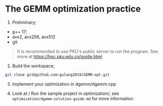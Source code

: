 # The GEMM optimization practice 

1. Preliminary;
- g++ 17;
- avx2, avx256, avx512
- git

> It is recommended to use PKU's public server to run the program. See more at https://hpc.pku.edu.cn/guide.html

2. Build the workspace;
```bash 
git clone git@github.com:gulang2019/GEMM-opt.git
```

3. Implement your optimization in dgemm/dgemm.cpp

4. Look at / Run the sample project in optimization/, see `optimization/dgemm-solution-guide.md` for more information.